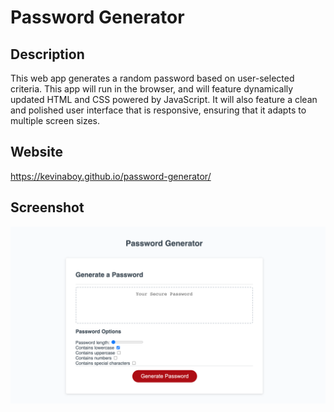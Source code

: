# Password Generator

## Description
This web app generates a random password based on user-selected criteria. This app will run in the browser, and will feature dynamically updated HTML and CSS powered by JavaScript. It will also feature a clean and polished user interface that is responsive, ensuring that it adapts to multiple screen sizes.

## Website
https://kevinaboy.github.io/password-generator/

## Screenshot
![password generator screenshot](https://github.com/kevinaboy/password-generator/blob/main/assets/images/password-generator.png?raw=true)
